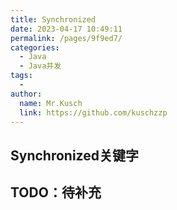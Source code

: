 ```yaml
---
title: Synchronized
date: 2023-04-17 10:49:11
permalink: /pages/9f9ed7/
categories:
  - Java
  - Java并发
tags:
  - 
author: 
  name: Mr.Kusch
  link: https://github.com/kuschzzp
---
```

## Synchronized关键字

## TODO：待补充